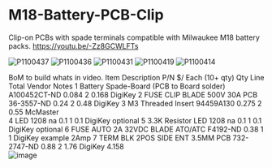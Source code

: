 # M18-Battery-PCB-Clip
Clip-on PCBs with spade terminals compatible with Milwaukee M18 battery packs. 
https://youtu.be/-Zz8GCWLFTs

![P1100437](https://github.com/user-attachments/assets/ee64d6ab-c08d-48b7-a5c6-b3ada54877be)
![P1100436](https://github.com/user-attachments/assets/e55b9321-e286-4443-8142-17e128838322)
![P1100431](https://github.com/user-attachments/assets/430ef530-c3c8-4604-98ad-9fdf5d7b2cd7)
![P1100419](https://github.com/user-attachments/assets/ec0372de-abf6-4da7-82e9-2ab3f26a7eb7)
![P1100414](https://github.com/user-attachments/assets/beac9eee-0855-45e0-bd37-8f1f54066365)

BoM to build whats in video. 
Item	Description	P/N	$/ Each (10+ qty)	Qty	Line Total	Vendor	Notes
1	Battery Spade-Board (PCB to Board solder)	A100452CT-ND	0.084	2	0.168	DigiKey	
2	FUSE CLIP BLADE 500V 30A PCB	36-3557-ND	0.24	2	0.48	DigiKey	
3	M3 Threaded Insert	94459A130	0.275	2	0.55	McMaster	
4	LED 1208	na	0.1	1	0.1	DigiKey	optional
5	3.3K Resistor LED 1208	na	0.1	1	0.1	DigiKey	optional
6	FUSE AUTO 2A 32VDC BLADE ATO/ATC	F4192-ND	0.38	1	1	DigiKey	example 2Amp
7	TERM BLK 2POS SIDE ENT 3.5MM PCB	732-2747-ND	0.88	2	1.76	DigiKey	
					4.158		
![image](https://github.com/user-attachments/assets/e8f7f820-1fa2-4808-add2-3872c6c169a4)
